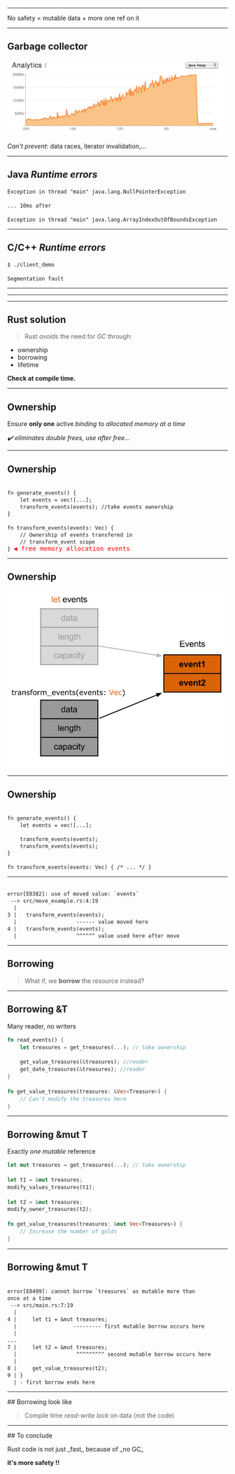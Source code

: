 
<!-- .slide: data-background="assets/img/safety.gif" -->

---

<p>No safety = <span>mutable data</span><!-- .element: class="fragment" --><span> + more one ref on it</span><!-- .element: class="fragment" -->

---

## Garbage collector

![cargo logo](assets/img/gc.png)

_Can't prevent_: data races, iterator invalidation,...</p> <!-- .element class="fragment" -->

---

## Java _Runtime errors_
```
Exception in thread "main" java.lang.NullPointerException

... 10ms after

Exception in thread "main" java.lang.ArrayIndexOutOfBoundsException
```

---

## C/C++ _Runtime errors_

```
$ ./client_demo

Segmentation fault
```

---

<!-- .slide: data-background="assets/img/debuger_rescue.gif" -->


---

<!-- .slide: data-background="assets/img/dont_want.gif" -->

---

## Rust solution

> Rust _avoids_ the need for _GC_ through:

* ownership 
* borrowing
* lifetime

**Check at compile time.**
<!-- .element: class="fragment" --> 

---

## Ownership

Ensure **only one** active _binding_ to _allocated memory at a time_

_✔️ eliminates double frees, use after free..._  <!-- .element: class="fragment" -->

---

## Ownership

<pre><code data-trim data-noescape class="rust"> 
fn generate_events() {
    let <span class="fragment highlight-mark">events</span> = vec![...];
    transform_events(events); //take events ownership
}

fn transform_events(<span class="fragment highlight-mark">events</span>: Vec<Event>) {
    // Ownership of events transfered in
    // transform_event scope 
} <span class="fragment" style="color:red;font-size:larger;">◀️ free memory allocation events</span>
</code></pre> 


---

## Ownership

![vec_ownership](assets/img/ownership_events_example.svg) <!-- .element: width="70%" style="background-color:white;" -->

---

## Ownership

<pre><code data-trim data-noescape class="rust"> 
fn generate_events() {
    let events = vec![...];

    transform_events(events);
    <span class="fragment highlight-mark">transform_events(events);</span> 
}

fn transform_events(events: Vec<Event>) { /* ... */ }
</code></pre> 

---

<pre><code data-trim data-noescape class="rust"> 
error[E0382]: use of moved value: `events`
 --> src/move_example.rs:4:19
  |
3 |   transform_events(events);
  |                   <span class="fragment highlight-mark">------ value moved here</span>
4 |   transform_events(events);
  |                   <span class="fragment highlight-mark">^^^^^^ value used here after move</span>
</code></pre> 
<!-- .element class="fragment" -->


---

## Borrowing

> What if, we **borrow** the resource instead?

---

## Borrowing &T

Many reader, no writers

``` rust
fn read_events() {
    let treasures = get_treasures(...); // take ownership

    get_value_treasures(&treasures); //reader
    get_date_treasures(&treasures); //reader
}

fn get_value_treasures(treasures: &Vec<Treasure>) {
    // Can't modify the treasures here
}
```

---

## Borrowing &mut T

Exactly _one mutable_ reference

``` rust
let mut treasures = get_treasures(...); // take ownership

let t1 = &mut treasures;
modify_values_treasures(t1);

let t2 = &mut treasures;
modify_owner_treasures(t2);

fn get_value_treasures(treasures: &mut Vec<Treasures>) {
    // Increase the number of golds
}
```

---

## Borrowing &mut T

<pre><code data-trim data-noescape class="rust">
error[E0499]: cannot borrow `treasures` as mutable more than 
once at a time
 --> src/main.rs:7:19
  |
4 |     let t1 = &mut treasures;
  |                  <span class="fragment highlight-mark">--------- first mutable borrow occurs here</span> 
  |                              
...
7 |     let t2 = &mut treasures; 
  |                   <span class="fragment highlight-mark">^^^^^^^^^ second mutable borrow occurs here</span> 
  |                             
8 |     get_value_treasures(t2);
9 | }
  | - first borrow ends here
</code></pre>

---

## Borrowing look like

> Compile time _read-write lock_ on data (not the code)

---

## To conclude

<p>Rust code is not just _fast_ because of _no GC_</p>  <!-- .element: class="fragment" -->

**it's more safety !!** <!-- .element: class="fragment big" -->
